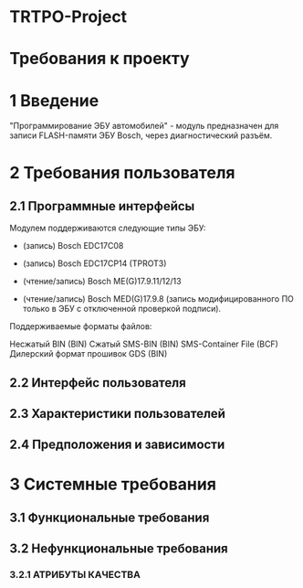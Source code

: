 # TRTPO-Project

# Требования к проекту

# 1 Введение

"Программирование ЭБУ автомобилей" - модуль предназначен для записи FLASH-памяти ЭБУ Bosch, через диагностический разъём.

# 2 Требования пользователя

## 2.1 Программные интерфейсы

Модулем поддерживаются следующие типы ЭБУ:

* (запись) Bosch EDC17C08

* (запись) Bosch EDC17CP14 (TPROT3) 

* (чтение/запись) Bosch ME(G)17.9.11/12/13 

* (чтение/запись) Bosch MED(G)17.9.8 (запись модифицированного ПО только в ЭБУ с отключенной проверкой подписи). 

Поддерживаемые форматы файлов:

 Несжатый BIN (BIN)
 Сжатый SMS-BIN (BIN)
 SMS-Container File (BCF)
 Дилерский формат прошивок GDS (BIN)

## 2.2 Интерфейс пользователя

## 2.3 Характеристики пользователей

## 2.4 Предположения и зависимости

# 3 Системные требования

## 3.1 Функциональные требования

## 3.2 Нефункциональные требования

### 3.2.1 АТРИБУТЫ КАЧЕСТВА
